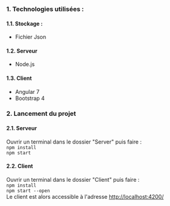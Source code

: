 ### 1. Technologies utilisées : 
#### 1.1. Stockage : 
* Fichier Json

#### 1.2. Serveur
* Node.js

#### 1.3. Client
* Angular 7
* Bootstrap 4

### 2. Lancement du projet 

#### 2.1. Serveur

Ouvrir un terminal dans le dossier "Server" puis faire :  
`npm install`  
`npm start`  

#### 2.2. Client

Ouvrir un terminal dans le dossier "Client" puis faire :  
`npm install`  
`npm start --open`  
Le client est alors accessible à l'adresse <http://localhost:4200/>   
